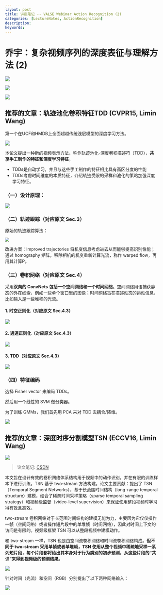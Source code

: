 ```yaml
---
layout: post
title: 讲座笔记 -- VALSE Webinar Action Recognition (2)
categories: [LectureNotes, ActionRecognition]
description: 
keywords: 
---
```


# 乔宇：复杂视频序列的深度表征与理解方法 (2)

![](/images/VALSE/actionRecognization3.png)

![](/images/VALSE/actionRecognization4.png)

![](/images/VALSE/actionRecognization5.png)

## 推荐的文章：轨迹池化卷积特征TDD (CVPR15, Limin Wang)

第一个在UCF和HMDB上全面超越传统浅层模型的深度学习方法。

![](/images/VALSE/actionRecognization6.png)

本论文提出一种新的视频表示方法，称作轨迹池化-深度卷积描述符（TDD），**共享手工制作的特征和深度学习特征**。

- TDDs是自动学习，并且与这些手工制作的特征相比具有高区分度的性能
- TDDs考虑时间维度的本质特征，介绍轨迹受限的采样和池化的策略加强深度学习特征。 

### （一）设计原理：

![](/images/VALSE/actionRecognization7.png)

### （二）轨迹跟踪（对应原文 Sec.3）

原始的轨迹跟踪算法：

<img src="https://oscdn.geek-share.com/Uploads/Images/Content/201911/04/520bdaeeda17c5abbd52dd88e8ce3775" style="zoom:80%;" />

改进方案：Improved trajectories 将机变信息考虑进去从而能够提高识别性能；通过 homography 矩阵，移除相机的机变重新计算光流，称作 warped flow，再用其计算P。

### （三）卷积网络（对应原文 Sec.4）

采用**双向的 ConvNets** **包括一个空间网络和一个时间网络**。空间网络用语捕获静态的外在线索，例如一些单个窗口里的图像；时间网络旨在描述动态的运动信息，比如输入是一些堆积的光流。

#### 1. 时空正则化（对应原文 Sec.4.3）

![](/images/VALSE/actionRecognization8.png)

#### 2. 通道正则化（对应原文 Sec.4.3）

![](/images/VALSE/actionRecognization9.png)

#### 3. TDD（对应原文 Sec.4.3）

![](/images/VALSE/actionRecognization10.png)

### （四）特征编码

选择 Fisher vector 来编码 TDDs。

然后用一个线性的 SVM 做分类器。

为了训练 GMMs，我们首先用 PCA 来对 TDD 去耦合/降维。 

![](/images/VALSE/actionRecognization11.png)

## 推荐的文章：深度时序分割模型TSN (ECCV16, Limin Wang)

![](/images/VALSE/actionRecognization12.png)

> 论文笔记: [CSDN](https://blog.csdn.net/zhang_can/article/details/79618781)

本文旨在设计有效的卷积网络体系结构用于视频中的动作识别，并在有限的训练样本下进行训练。TSN 基于 two-stream 方法构建。论文主要贡献：提出了 TSN（Temporal Segment Networks），基于长范围时间结构（long-range temporal structure）建模，结合了稀疏时间采样策略（sparse temporal sampling strategy）和视频级监督（video-level supervision）来保证使用整段视频时学习得有效且高效。

two-stream 卷积网络对于长范围时间结构的建模无能为力，主要因为它仅仅操作一帧（空间网络）或者操作短片段中的单堆帧（时间网络），因此对时间上下文的访问是有限的。视频级框架 TSN 可以从整段视频中建模动作。

和 two-stream 一样，TSN 也是由空间流卷积网络和时间流卷积网络构成。**但不同于 two-stream 采用单帧或者单堆帧，TSN 使用从整个视频中稀疏地采样一系列短片段，每个片段都将给出其本身对于行为类别的初步预测，从这些片段的“共识”来得到视频级的预测结果。**

![](/images/VALSE/actionRecognization13.png)

针对时间（光流）和空间（RGB）分别提出了以下两种网络输入：

![](/images/VALSE/actionRecognization14.png)
